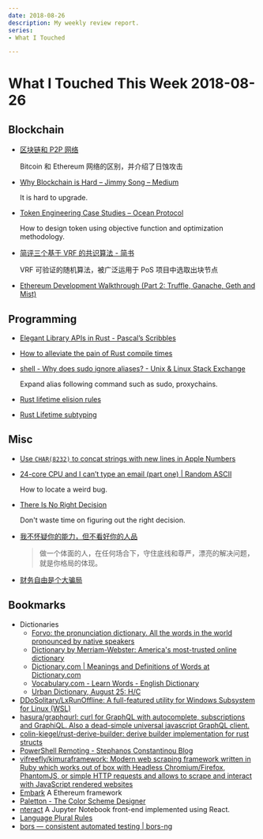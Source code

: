 ```yaml
---
date: 2018-08-26
description: My weekly review report.
series:
- What I Touched

---
```


# What I Touched This Week 2018-08-26


## Blockchain

* [区块链和 P2P 网络](http://yi-programmer.com/2018-03-14_blockchain-network.html)

    Bitcoin 和 Ethereum 网络的区别，并介绍了日蚀攻击

* [Why Blockchain is Hard – Jimmy Song – Medium](https://medium.com/@jimmysong/why-blockchain-is-hard-60416ea4c5c)

    It is hard to upgrade.

* [Token Engineering Case Studies – Ocean Protocol](https://blog.oceanprotocol.com/token-engineering-case-studies-b44267e68f4)

    How to design token using objective function and optimization
    methodology.

* [简评三个基于 VRF 的共识算法 - 简书](https://www.jianshu.com/p/2b9fa8633df1)

    VRF 可验证的随机算法，被广泛运用于 PoS 项目中选取出块节点

* [Ethereum Development Walkthrough (Part 2: Truffle, Ganache, Geth and Mist)](https://hackernoon.com/ethereum-development-walkthrough-part-2-truffle-ganache-geth-and-mist-8d6320e12269)

## Programming

* [Elegant Library APIs in Rust - Pascal’s Scribbles](https://deterministic.space/elegant-apis-in-rust.html#what-makes-an-api-elegant)
* [How to alleviate the pain of Rust compile times](https://vfoley.xyz/rust-compile-speed-tips/)
* [shell - Why does sudo ignore aliases? - Unix & Linux Stack Exchange](https://unix.stackexchange.com/questions/148545/why-does-sudo-ignore-aliases/148548?stw=2#148548)

    Expand alias following command such as sudo, proxychains.

* [Rust lifetime elision rules](https://doc.rust-lang.org/book/second-edition/ch10-03-lifetime-syntax.html#lifetime-elision)
* [Rust Lifetime subtyping](https://doc.rust-lang.org/book/second-edition/ch19-02-advanced-lifetimes.html#ensuring-one-lifetime-outlives-another-with-lifetime-subtyping)

<!--more-->

## Misc

* [Use `CHAR(8232)` to concat strings with new lines in Apple Numbers](https://discussions.apple.com/thread/2213815)

* [24-core CPU and I can’t type an email (part one) | Random ASCII](https://randomascii.wordpress.com/2018/08/16/24-core-cpu-and-i-cant-type-an-email-part-one/)

    How to locate a weird bug.

* [There Is No Right Decision](https://www.raptitude.com/2018/07/right-decision/)

    Don't waste time on figuring out the right decision.

* [我不怀疑你的能力，但不看好你的人品](https://mp.weixin.qq.com/s?__biz=MzUzNjQxMzEzMg==&mid=2247495307&idx=2&sn=734c865a4c7931fed51d0022401580ec&chksm=faf43828cd83b13e5a20c6588d78f810baf2a0a9d6e73031c764935ce9b888bc8d11f93c5fef&mpshare=1&scene=1&srcid=08192bt6sPWgSzD2VLUdvjsH%23rd)

    > 做一个体面的人，在任何场合下，守住底线和尊严，漂亮的解决问题，就是你格局的体现。

* [财务自由是个大骗局](https://zhuanlan.zhihu.com/p/36348981)

## Bookmarks

* Dictionaries
    * [Forvo: the pronunciation dictionary. All the words in the world pronounced by native speakers](https://forvo.com/)
    * [Dictionary by Merriam-Webster: America's most-trusted online dictionary](https://www.merriam-webster.com/)
    * [Dictionary.com | Meanings and Definitions of Words at Dictionary.com](https://www.dictionary.com/)
    * [Vocabulary.com - Learn Words - English Dictionary](https://www.vocabulary.com/)
    * [Urban Dictionary, August 25: H/C](https://www.urbandictionary.com/)
* [DDoSolitary/LxRunOffline: A full-featured utility for Windows Subsystem for Linux (WSL)](https://github.com/DDoSolitary/LxRunOffline)
* [hasura/graphqurl: curl for GraphQL with autocomplete, subscriptions and GraphiQL. Also a dead-simple universal javascript GraphQL client.](https://github.com/hasura/graphqurl)
* [colin-kiegel/rust-derive-builder: derive builder implementation for rust structs](https://github.com/colin-kiegel/rust-derive-builder)
* [PowerShell Remoting - Stephanos Constantinou Blog](https://www.sconstantinou.com/powershell-remoting/)
* [vifreefly/kimuraframework: Modern web scraping framework written in Ruby which works out of box with Headless Chromium/Firefox, PhantomJS, or simple HTTP requests and allows to scrape and interact with JavaScript rendered websites](https://github.com/vifreefly/kimuraframework)
* [Embark](https://embark.status.im/docs/) A Ethereum framework
* [Paletton - The Color Scheme Designer](http://paletton.com/#uid=1000u0kllllaFw0g0qFqFg0w0aF)
* [nteract](https://nteract.io/) A Jupyter Notebook front-end implemented using React.
* [Language Plural Rules](http://www.unicode.org/cldr/charts/latest/supplemental/language_plural_rules.html)
* [bors — consistent automated testing | bors-ng](https://bors.tech/)

